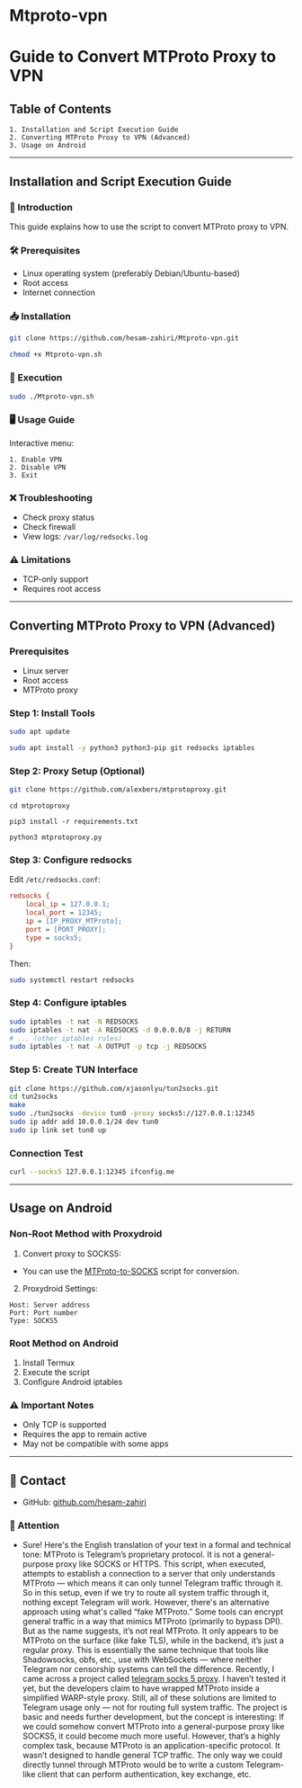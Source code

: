 # Mtproto-vpn

# Guide to Convert MTProto Proxy to VPN

## Table of Contents
```
1. Installation and Script Execution Guide
2. Converting MTProto Proxy to VPN (Advanced)
3. Usage on Android
```
---

## Installation and Script Execution Guide

### 📝 Introduction
This guide explains how to use the script to convert MTProto proxy to VPN.

### 🛠 Prerequisites
- Linux operating system (preferably Debian/Ubuntu-based)
- Root access
- Internet connection

### 📥 Installation
```bash
git clone https://github.com/hesam-zahiri/Mtproto-vpn.git
```
```bash
chmod +x Mtproto-vpn.sh
```

### 🚀 Execution
```bash
sudo ./Mtproto-vpn.sh
```

### 🖥 Usage Guide
Interactive menu:
```
1. Enable VPN
2. Disable VPN 
3. Exit
```

### ❌ Troubleshooting
- Check proxy status
- Check firewall
- View logs: `/var/log/redsocks.log`

### ⚠️ Limitations
- TCP-only support
- Requires root access

---

## Converting MTProto Proxy to VPN (Advanced)

### Prerequisites
- Linux server
- Root access
- MTProto proxy

### Step 1: Install Tools
```bash
sudo apt update
```
```bash
sudo apt install -y python3 python3-pip git redsocks iptables
```

### Step 2: Proxy Setup (Optional)
```bash
git clone https://github.com/alexbers/mtprotoproxy.git
```

```
cd mtprotoproxy
```

```
pip3 install -r requirements.txt
```
```
python3 mtprotoproxy.py
```


### Step 3: Configure redsocks
Edit `/etc/redsocks.conf`:
```ini
redsocks {
    local_ip = 127.0.0.1;
    local_port = 12345;
    ip = [IP_PROXY_MTProto];
    port = [PORT_PROXY];
    type = socks5;
}
```
Then:
```bash
sudo systemctl restart redsocks
```

### Step 4: Configure iptables
```bash
sudo iptables -t nat -N REDSOCKS
sudo iptables -t nat -A REDSOCKS -d 0.0.0.0/8 -j RETURN
# ... (other iptables rules)
sudo iptables -t nat -A OUTPUT -p tcp -j REDSOCKS
```

### Step 5: Create TUN Interface
```bash
git clone https://github.com/xjasonlyu/tun2socks.git
cd tun2socks
make
sudo ./tun2socks -device tun0 -proxy socks5://127.0.0.1:12345
sudo ip addr add 10.0.0.1/24 dev tun0
sudo ip link set tun0 up
```

### Connection Test
```bash
curl --socks5 127.0.0.1:12345 ifconfig.me
```

---

## Usage on Android

### Non-Root Method with Proxydroid
1. Convert proxy to SOCKS5:
- You can use the [MTProto-to-SOCKS](https://github.com/hesam-zahiri/mtProto_to_socks5.git) script for conversion.

2. Proxydroid Settings:
```
Host: Server address
Port: Port number
Type: SOCKS5
```

### Root Method on Android
1. Install Termux
2. Execute the script
3. Configure Android iptables

### ⚠️ Important Notes
- Only TCP is supported
- Requires the app to remain active
- May not be compatible with some apps

---

## 📧 Contact
- GitHub: [github.com/hesam-zahiri](https://github.com/hesam-zahiri)




### 🔴 Attention
- Sure! Here's the English translation of your text in a formal and technical tone:
MTProto is Telegram’s proprietary protocol.
It is not a general-purpose proxy like SOCKS or HTTPS.
This script, when executed, attempts to establish a connection to a server that only understands MTProto — which means it can only tunnel Telegram traffic through it.
So in this setup, even if we try to route all system traffic through it, nothing except Telegram will work.
However, there's an alternative approach using what's called “fake MTProto.”
Some tools can encrypt general traffic in a way that mimics MTProto (primarily to bypass DPI).
But as the name suggests, it’s not real MTProto.
It only appears to be MTProto on the surface (like fake TLS), while in the backend, it’s just a regular proxy.
This is essentially the same technique that tools like Shadowsocks, obfs, etc., use with WebSockets — where neither Telegram nor censorship systems can tell the difference.
Recently, I came across a project called [telegram socks 5 proxy](https://github.com/alexbers/mtprotoproxy).
I haven’t tested it yet, but the developers claim to have wrapped MTProto inside a simplified WARP-style proxy.
Still, all of these solutions are limited to Telegram usage only — not for routing full system traffic.
The project is basic and needs further development, but the concept is interesting:
If we could somehow convert MTProto into a general-purpose proxy like SOCKS5, it could become much more useful.
However, that’s a highly complex task, because MTProto is an application-specific protocol.
It wasn’t designed to handle general TCP traffic.
The only way we could directly tunnel through MTProto would be to write a custom Telegram-like client that can perform authentication, key exchange, etc.

